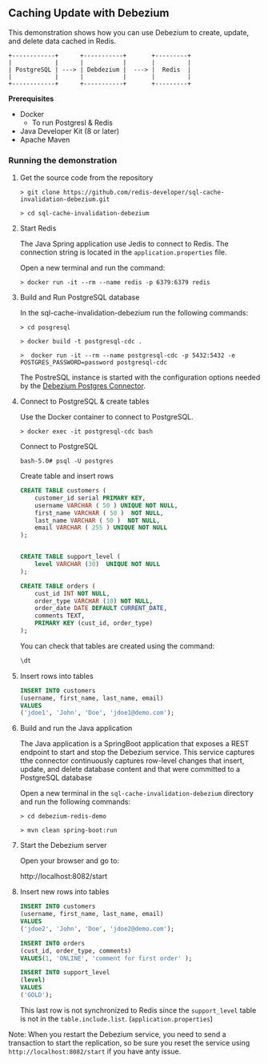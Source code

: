 ## Caching Update with Debezium

This demonstration shows how you can use Debezium to create, update, and delete data cached in Redis.


```
+------------+      +-----------+       +---------+
|            |      |           |       |         |
| PostgreSQL | ---> | Debdezium |  ---> |  Redis  |
|            |      |           |       |         |
+------------+      +-----------+       +---------+
```

**Prerequisites**

* Docker
   * To run Postgresl & Redis
* Java Developer Kit (8 or later)
* Apache Maven

### Running the demonstration

1. Get the source code from the repository

    ```
    > git clone https://github.com/redis-developer/sql-cache-invalidation-debezium.git

    > cd sql-cache-invalidation-debezium
    ```

1. Start Redis

    The Java Spring application use Jedis to connect to Redis. The connection string is located in the `application.properties` file.

    Open a new terminal and run the command:

    ```
    > docker run -it --rm --name redis -p 6379:6379 redis
    ```

1. Build and Run PostgreSQL database

    In the sql-cache-invalidation-debezium run the following commands:

    ```
    > cd posgresql

    > docker build -t postgresql-cdc .

    >  docker run -it --rm --name postgresql-cdc -p 5432:5432 -e POSTGRES_PASSWORD=password postgresql-cdc

    ```

    The PostreSQL instance is started with the configuration options needed by the [Debezium Postgres Connector](https://debezium.io/documentation/reference/1.3/connectors/postgresql.html).



1. Connect to PostgreSQL & create tables
    
    Use the Docker container to connect to PostgreSQL.

    ```
    > docker exec -it postgresql-cdc bash
    ```

    Connect to PostgreSQL
    ```
    bash-5.0# psql -U postgres
    ```

    Create table and insert rows
    
    ```sql
    CREATE TABLE customers (
        customer_id serial PRIMARY KEY,
        username VARCHAR ( 50 ) UNIQUE NOT NULL,
        first_name VARCHAR ( 50 )  NOT NULL,
        last_name VARCHAR ( 50 )  NOT NULL,
        email VARCHAR ( 255 ) UNIQUE NOT NULL
    );


    CREATE TABLE support_level (
        level VARCHAR (30)  UNIQUE NOT NULL
    );

    CREATE TABLE orders (
        cust_id INT NOT NULL,
        order_type VARCHAR (10) NOT NULL,
        order_date DATE DEFAULT CURRENT_DATE,
        comments TEXT,
        PRIMARY KEY (cust_id, order_type)
    );

    ```

    You can check that tables are created using the command:

    ```sql
    \dt
    ```

1. Insert rows into tables

    ```sql 
    INSERT INTO customers
    (username, first_name, last_name, email)
    VALUES
    ('jdoe1', 'John', 'Doe', 'jdoe1@demo.com');
    ```



1. Build and run the Java application

    The Java application is a SpringBoot application that exposes a REST endpoint to start and stop the Debezium service. This service captures tthe connector continuously captures row-level changes that insert, update, and delete database content and that were committed to a PostgreSQL database


    Open a new terminal in the `sql-cache-invalidation-debezium` directory and run the following commands:

    ```
    > cd debezium-redis-demo

    > mvn clean spring-boot:run

    ```

1. Start the Debezium server

    Open your browser and go to:

    http://localhost:8082/start



1. Insert new rows into tables

    ```sql 
    INSERT INTO customers
    (username, first_name, last_name, email)
    VALUES
    ('jdoe2', 'John', 'Doe', 'jdoe2@demo.com');
    ```


    ```sql 
    INSERT INTO orders
    (cust_id, order_type, comments)
    VALUES(1, 'ONLINE', 'comment for first order' );
    ```

    ```sql
    INSERT INTO support_level
    (level)
    VALUES
    ('GOLD');
    ```
    This last row is not synchronized to Redis since the `support_level` table is not in the `table.include.list`. (`application.properties`)



Note: When you restart the Debezium service, you need to send a transaction to start the replication, so be sure you reset the service using `http://localhost:8082/start` if you have anty issue. 
